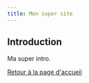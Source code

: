 ```yaml
---
title: Mon super site
---
```


## Introduction

Ma super intro.

[Retour à la page d'accueil](index.md)